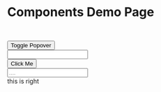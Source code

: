 # Components Demo Page

<div class="demo-box">
  <template v-for="el in ['primary', 'danger', 'info', 'success', 'black']">
    <v-btn :color-modifier="el"
           size-modifier="small"
           v-tip.top="`this is a sav tip`"
           :is-loading="switcher"
           @click.native="switcher = !switcher"
    >
      click me
    </v-btn>
  </template>

  <div style="padding-top: 30px;">
    <popover-popper
        title="Title"
        content="hello body 我的世界 我快递费蓝思科技烦死你dffffs顶顶顶"
        width="200"
    >
      <button class="v-btn" slot="reference">Toggle Popover</button>
    </popover-popper>
  </div>
</div>

<div class="demo-box">
  <div class="v-cols">
    <div class="v-col is-8">
      <div class="v-field is-grouped">
        <div class="v-control is-expanded">
          <input type="text" class="v-input is-large">
        </div>
        <div class="v-control">
          <button class="v-btn is-info is-large">
            <span class="has-icon">
              <i class="fa fa-github"></i>
            </span>
            <span>
              Click Me
            </span>
          </button>
        </div>
      </div>
      <div class="v-field">
        <div class="v-control">
          <input type="text" class="v-input is-danger" placeholder="....">
        </div>
      </div>
    </div>
    <div class="v-col">
      this is right
    </div>
  </div>
</div>

<script>
  import Vue from 'vue'
  import VBtn from 'packages/button'
  import TooltipInstaller from 'packages/tooltip'
  import { PopoverPopper } from 'packages/popover'

  Vue.use(TooltipInstaller)

  export default {
    data () {
      return {
        switcher: false
      }
    },

    watch: {
      'switcher' (a) {
        a && setTimeout(() => {
          this.switcher = false
        }, 2000)
      }
    },

    components: {
      VBtn,
      PopoverPopper
    }
  }
</script>

<style lang="scss" type="text/scss" scoped>
  .v-btn {
    margin-right: 1rem;
  }
</style>